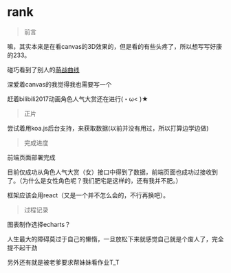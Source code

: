 # rank

>前言

嘛，其实本来是在看canvas的3D效果的，但是看的有些头疼了，所以想写写好康的233。

碰巧看到了别人的[萌战曲线](http://bmoe.uuzsama.me/)

深爱着canvas的我觉得我也需要写一个

赶着bilibili2017动画角色人气大赏还在进行(・ω< )★

>正片

尝试着用koa.js后台支持，来获取数据(以前并没有用过，所以打算边学边做)

>完成进度

前端页面部署完成

目前仅成功从角色人气大赏（女）接口中得到了数据，前端页面也成功过接收到了。（为什么是女性角色呢？我们肥宅是这样的，还有我并不肥。）

框架应该会用react（又是一个并不怎么会的，不行再换吧）。

>过程记录

图表制作选择echarts？

人生最大的障碍莫过于自己的懒惰，一旦放松下来就感觉自己就是个废人了，完全提不起干劲

另外还有就是被老爹要求帮妹妹看作业T_T